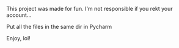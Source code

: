 This project was made for fun. I'm not responsible if you rekt your account...


Put all the files in the same dir in Pycharm

Enjoy, lol!
